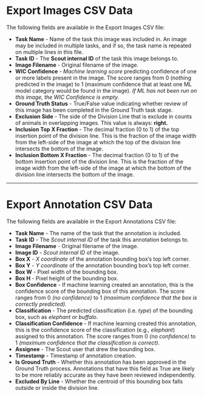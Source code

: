 # Export Images CSV Data

The following fields are available in the Export Images CSV file:

* **Task Name** \- Name of the task this image was included in\. An image may be included in multiple tasks\, and if so\, the task name is repeated on multiple lines in this file\.
* **Task ID** \- The **Scout internal ID** of the task this image belongs to.
* **Image Filename** \- Original filename of the image\.
* **WIC Confidence** - *Machine learning score* predicting confidence of one or more labels present in the image. The score ranges from 0 (nothing predicted in the image) to 1 (maximum confidence that at least one ML model category would be found in the image). *If ML has not been run on this image, the WIC Confidence is empty.*
* **Ground Truth Status** \- True/False value indicating whether review of this image has been completed in the Ground Truth task stage\.
* **Exclusion Side** \- The side of the Division Line that is exclude in counts of animals in overlapping images\. This value is always: **right.**
* **Inclusion Top X Fraction** \- The decimal fraction \(0 to 1\) of the top insertion point of the division line\. This is the fraction of the image width from the left\-side of the image at which the top of the division line intersects the bottom of the image\.
* **Inclusion Bottom X Fraction** \- The decimal fraction \(0 to 1\) of the bottom insertion point of the division line\. This is the fraction of the image width from the left\-side of the image at which the bottom of the division line intersects the bottom of the image\.

***

# Export Annotation CSV Data

The following fields are available in the Export Annotations CSV file:

* **Task Name** \- The name of the task that the annotation is included\.
* **Task ID** \- The *Scout internal ID* of the task this annotation belongs to.
* **Image Filename** \- Original filename of the image\.
* **Image ID** - *Scout internal ID* of the image.
* **Box X** - *X coordinate* of the annotation bounding box’s top left corner.
* **Box Y** - *Y coordinate* of the annotation bounding box’s top left corner.
* **Box W** \- Pixel width of the bounding box\.
* **Box H** \- Pixel height of the bounding box\.
* **Box Confidence** \- If machine learning created an annotation\, this is the confidence score of the bounding box of this annotation\. The score ranges from 0 *(no confidence)* to 1 *(maximum confidence that the box is correctly predicted)*.
* **Classification** \- The predicted classification \(i\.e\. *type*) of the bounding box, such as *elephant* or *buffalo*.
* **Classification Confidence** \- If machine learning created this annotation\, this is the confidence score of the classification \(e\.g\.\, *elephant*) assigned to this annotation. The score ranges from 0 *(no confidence)* to 1 *(maximum confidence that the classification is correct)*.
* **Assignee** \- The Scout user that drew the bounding box\.
* **Timestamp** \- Timestamp of annotation creation\.
* **Is Ground Truth** \- Whether this annotation has been approved in the Ground Truth process\. Annotations that have this field as True are likely to be more reliably accurate as they have been reviewed independently\.
* **Excluded By Line** \- Whether the centroid of this bounding box falls outside or inside the division line\.